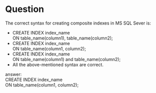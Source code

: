 # Question

The correct syntax for creating composite indexes in MS SQL Sever is:

+ CREATE INDEX index_name </br> ON table_name(column1), table_name(column2);
+ CREATE INDEX index_name </br> ON table_name(column1, column2);
+ CREATE INDEX index_name </br> ON table_name(column1) and table_name(column2);
+ All the above-mentioned syntax are correct.

answer: </br> CREATE INDEX index_name </br> ON table_name(column1, column2);